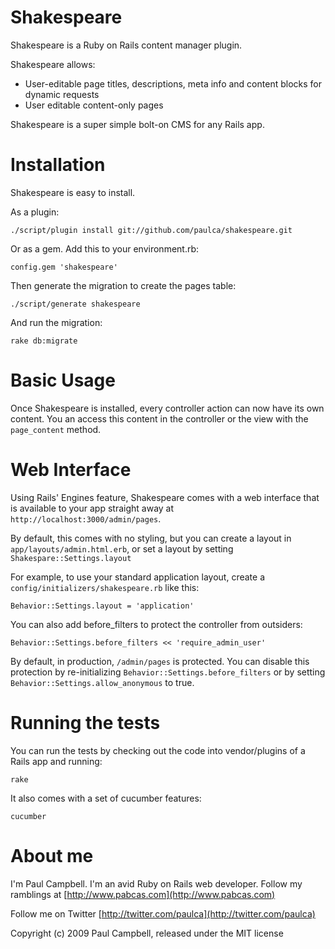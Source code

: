 Shakespeare
===========

Shakespeare is a Ruby on Rails content manager plugin.

Shakespeare allows:

- User-editable page titles, descriptions, meta info and content blocks for dynamic requests
- User editable content-only pages

Shakespeare is a super simple bolt-on CMS for any Rails app.

Installation
============

Shakespeare is easy to install.

As a plugin:

    ./script/plugin install git://github.com/paulca/shakespeare.git

Or as a gem. Add this to your environment.rb:

    config.gem 'shakespeare'

Then generate the migration to create the pages table:

    ./script/generate shakespeare

And run the migration:

    rake db:migrate

Basic Usage
===========

Once Shakespeare is installed, every controller action can now have its own content. You an access this content in the controller or the view with the `page_content` method.

Web Interface
=============

Using Rails' Engines feature, Shakespeare comes with a web interface that is available to your app straight away at `http://localhost:3000/admin/pages`.

By default, this comes with no styling, but you can create a layout in `app/layouts/admin.html.erb`, or set a layout by setting `Shakespare::Settings.layout`

For example, to use your standard application layout, create a `config/initializers/shakespeare.rb` like this:

    Behavior::Settings.layout = 'application'

You can also add before_filters to protect the controller from outsiders:

    Behavior::Settings.before_filters << 'require_admin_user'
    
By default, in production, `/admin/pages` is protected. You can disable this protection by re-initializing `Behavior::Settings.before_filters` or by setting `Behavior::Settings.allow_anonymous` to true.

Running the tests
=================

You can run the tests by checking out the code into vendor/plugins of a Rails app and running:

    rake

It also comes with a set of cucumber features:

    cucumber

About me
========

I'm Paul Campbell. I'm an avid Ruby on Rails web developer. Follow my ramblings at [http://www.pabcas.com](http://www.pabcas.com)

Follow me on Twitter [http://twitter.com/paulca](http://twitter.com/paulca)

Copyright (c) 2009 Paul Campbell, released under the MIT license